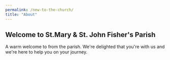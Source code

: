 ```yaml
---
permalink: /new-to-the-church/
title: "About"
---
```


## Welcome to St.Mary & St. John Fisher's Parish

A warm welcome to from the parish. We're delighted that you're with us and we're here to help you on your journey.

